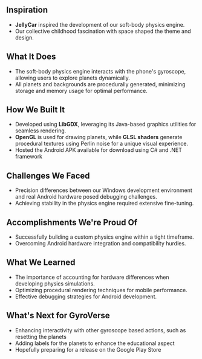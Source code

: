 ## Inspiration  
- **JellyCar** inspired the development of our soft-body physics engine.  
- Our collective childhood fascination with space shaped the theme and design.  

## What It Does  
- The soft-body physics engine interacts with the phone's gyroscope, allowing users to explore planets dynamically.  
- All planets and backgrounds are procedurally generated, minimizing storage and memory usage for optimal performance.  

## How We Built It  
- Developed using **LibGDX**, leveraging its Java-based graphics utilities for seamless rendering.  
- **OpenGL** is used for drawing planets, while **GLSL shaders** generate procedural textures using Perlin noise for a unique visual experience.  
- Hosted the Android APK available for download using C# and .NET framework

## Challenges We Faced  
- Precision differences between our Windows development environment and real Android hardware posed debugging challenges.  
- Achieving stability in the physics engine required extensive fine-tuning.  

## Accomplishments We're Proud Of  
- Successfully building a custom physics engine within a tight timeframe.  
- Overcoming Android hardware integration and compatibility hurdles.  

## What We Learned  
- The importance of accounting for hardware differences when developing physics simulations.  
- Optimizing procedural rendering techniques for mobile performance.  
- Effective debugging strategies for Android development.  

## What's Next for **GyroVerse**  
- Enhancing interactivity with other gyroscope based actions, such as resetting the planets
- Adding labels for the planets to enhance the educational aspect
- Hopefully preparing for a release on the Google Play Store
